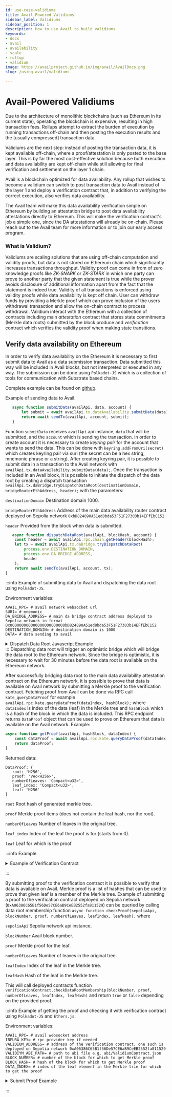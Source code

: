 ```yaml
---
id: use-case-validiums
title: Avail-Powered Validiums
sidebar_label: Validiums
sidebar_position: 1
description: How to use Avail to build validiums
keywords:
- docs
- avail
- availability
- scale
- rollup
- validium
image: https://availproject.github.io/img/avail/AvailDocs.png
slug: /using-avail/validiums

---
```


# Avail-Powered Validiums

Due to the architecture of monolithic blockchains (such as Ethereum in
its current state), operating the blockchain is expensive, resulting
in high transaction fees. Rollups attempt to extract the burden of
execution by running transactions off-chain and then posting the
execution results and the [usually compressed] transaction data.

Validiums are the next step: instead of posting the transaction data,
it is kept available off-chain, where a proof/attestation is only
posted to the base layer. This is by far the most cost-effective
solution because both execution and data availability are kept
off-chain while still allowing for final verification and settlement
on the layer 1 chain.

Avail is a blockchain optimized for data availability. Any rollup that
wishes to become a validium can switch to post transaction data to
Avail instead of the layer 1 and deploy a verification contract that,
in addition to verifying the correct execution, also verifies data
availability.

The Avail team will make this data availability verification simple on
Ethereum by building an attestation bridge to post data availability
attestations directly to Ethereum. This will make the verification
contract's job a simple one, since the DA attestations will already be
on-chain. Please reach out to the Avail team for more information or
to join our early access program.

### What is Validium?

Validiums are scaling solutions that are using off-chain computation and
validity proofs, but data is not stored on Ethereum chain which significantly
increases transactions throughput.  Validity proof can come in from of zero knowledge proofs
like _ZK-SNARK_ or _ZK-STARK_ in which one party can prove to another party that the given statement is true
while the prover avoids disclosure of additional information apart from the fact that the statement is indeed true.
Validity of all transactions is enforced using validity proofs while data availability is kept off chain.
User can withdraw funds by providing a Merkle proof which can prove inclusion of the users withdrawal transaction and allow
the on-chain contract to process withdrawal. Validium interact with the Ethereum with a collection of contracts
including main _attestation_ contract that stores state commitments (Merkle data roots) submitted by the block produce and
_verification_ contract which verifies the validity proof when making state transitions.

## Verify data availability on Ethereum

In order to verify data availability on the Ethereum it is necessary
to first submit data to Avail as a data submission transaction. Data
submitted this way will be included in Avail blocks, but not
interpreted or executed in any way. The submission can be done using
`Polkadot-JS` which is a collection of tools for communication with
Substrate based chains.

Complete example can be found on [github](https://github.com/availproject/avail/tree/develop/examples/validium).


Example of sending data to Avail:

 ```typescript
    async function submitData(availApi, data, account) {
        let submit = await availApi.tx.dataAvailability.submitData(data);
        return await sendTx(availApi, account, submit);
    }
   ```

Function `submitData` receives `availApi` api instance, `data` that will be submitted,
and the `account` which is sending the transaction. In order to create account
it is necessary to create _keyring_ _pair_ for the account that wants to send the data.
This can be done with `keyring.addFromUri(secret)` which creates keyring pair via suri
(the secret can be a hex string, mnemonic phrase or a string).
After creating keyring pair, it is possible to submit data in a transaction to the Avail network with 
`availApi.tx.dataAvailability.submitData(data);`. Once the transaction is included in an Avail block,
it is possible to initiate the dispatch of the data root by creating a dispatch transaction
`availApi.tx.daBridge.tryDispatchDataRoot(destinationDomain, bridgeRouterEthAddress, header);` with the parameters:

`destinationDomain` Destination domain 1000.

`bridgeRouterEthAddress` Address of the main data availability router contract deployed on Sepolia network `0xbD824890A51ed8bda53F51F27303b14EFfEbC152`.

`header` Provided from the block when data is submitted.

```typescript
   async function dispatchDataRoot(availApi, blockHash, account) {
    const header = await availApi.rpc.chain.getHeader(blockHash);
    let tx = await availApi.tx.daBridge.tryDispatchDataRoot(
        process.env.DESTINATION_DOMAIN,
        process.env.DA_BRIDGE_ADDRESS,
        header
    );
    return await sendTx(availApi, account, tx);
}
   ```

:::info Example of submitting data to Avail and dispatching the data root using `Polkadot-JS`.

Environment variables:
```dotenv
AVAIL_RPC= # avail network websocket url
SURI= # mnemonic
DA_BRIDGE_ADDRESS= # main da bridge contract address deployed to Sepolia network in format 0x000000000000000000000000bD824890A51ed8bda53F51F27303b14EFfEbC152
DESTINATION_DOMAIN= # destination domain is 1000
DATA= # data sending to avail
```
<details>
  <summary>
    Dispatch Data Root Javascript Example
  </summary>

```typescript
import {ApiPromise, Keyring, WsProvider} from "@polkadot/api";
import * as dotenv from "dotenv";

dotenv.config()

/**
 * Creates api instance.
 *
 * @param url websocket address
 */
async function createApi(url) {
    const provider = new WsProvider(url)
    return ApiPromise.create({
        provider,
        rpc: {
            kate: {
                queryDataProof: {
                    description: 'Generate the data proof for the given `index`',
                    params: [
                        {
                            name: 'data_index',
                            type: 'u32'
                        },
                        {
                            name: 'at',
                            type: 'Hash',
                            isOptional: true
                        }
                    ],
                    type: 'DataProof'
                }
            }
        },
        types: {
            AppId: 'Compact<u32>',
            DataLookupIndexItem: {
                appId: 'AppId',
                start: 'Compact<u32>'
            },
            DataLookup: {
                size: 'Compact<u32>',
                index: 'Vec<DataLookupIndexItem>'
            },
            KateCommitment: {
                rows: 'Compact<u16>',
                cols: 'Compact<u16>',
                dataRoot: 'H256',
                commitment: 'Vec<u8>'
            },
            V1HeaderExtension: {
                commitment: 'KateCommitment',
                appLookup: 'DataLookup'
            },
            VTHeaderExtension: {
                newField: 'Vec<u8>',
                commitment: 'KateCommitment',
                appLookup: 'DataLookup'
            },
            HeaderExtension: {
                _enum: {
                    V1: 'V1HeaderExtension',
                    VTest: 'VTHeaderExtension'
                }
            },
            DaHeader: {
                parentHash: 'Hash',
                number: 'Compact<BlockNumber>',
                stateRoot: 'Hash',
                extrinsicsRoot: 'Hash',
                digest: 'Digest',
                extension: 'HeaderExtension'
            },
            Header: 'DaHeader',
            CheckAppIdExtra: {
                appId: 'AppId'
            },
            CheckAppIdTypes: {},
            CheckAppId: {
                extra: 'CheckAppIdExtra',
                types: 'CheckAppIdTypes'
            },
            DataProof: {
                root: 'H256',
                proof: 'Vec<H256>',
                numberOfLeaves: 'Compact<u32>',
                leaf_index: 'Compact<u32>',
                leaf: 'H256'
            },
            Cell: {
                row: 'u32',
                col: 'u32',
            }
        },
        signedExtensions: {
            CheckAppId: {
                extrinsic: {
                    appId: 'AppId'
                },
                payload: {}
            },
        },
    });
}

/**
 * Sends transaction to Avail.
 *
 * @param api instance of the api
 * @param account sending the transaction
 * @param tx transaction
 */
async function sendTx(api, account, tx) {
    return new Promise(async (resolve) => {
        try {
            const res = await tx
                .signAndSend(
                    account,
                    (result) => {
                        if (result.status.isReady) {
                            console.log(`Txn has been sent to the mempool`)
                        }
                        if (result.status.isInBlock) {
                            console.log(`Tx hash: ${result.txHash} is in block ${result.status.asInBlock}`)
                            res()
                            resolve(result)
                        }
                    });

        } catch (e) {
            console.log(e);
            process.exit(1);
        }
    })
}

/**
 * Submitting data to Avail as a transaction.
 *
 * @param availApi api instance
 * @param data payload to send
 * @param account that is sending transaction
 * @returns {Promise<unknown>}
 */
async function submitData(availApi, data, account) {
    let submit = await availApi.tx.dataAvailability.submitData(data);
    return await sendTx(availApi, account, submit);
}

/**
 * Sending dispatch data root transaction.
 *
 * @param availApi api instance
 * @param blockHash hash of the block
 * @param account sending transaction
 * @returns {Promise<unknown>}
 */
async function dispatchDataRoot(availApi, blockHash, account) {
    const destinationDomain = process.env.DESTINATION_DOMAIN;
    const bridgeRouterEthAddress = process.env.DA_BRIDGE_ADDRESS;
    const header = await availApi.rpc.chain.getHeader(blockHash);
    console.log(`Block Number: ${header.number}`);
    console.log(`State Root: ${header.stateRoot}`);
    let tx = await availApi.tx.daBridge.tryDispatchDataRoot(destinationDomain, bridgeRouterEthAddress, header);
    return await sendTx(availApi, account, tx);
}

/**
 * Returns data root for the particular block.
 *
 * @param availApi api instance
 * @param blockHash hash of the block
 * @returns {Promise<(*)[]>}
 */
async function getDataRoot(availApi, blockHash) {
    const header = JSON.parse(await availApi.rpc.chain.getHeader(blockHash));
    return [header.extension.v1.commitment.dataRoot, header.number];
}

(async function dataRootDispatch() {
    const availApi = await createApi(process.env.AVAIL_RPC);
    const keyring = new Keyring({type: 'sr25519'});
    const account = keyring.addFromMnemonic(process.env.SURI);
    console.log("Submitting data to Avail...")

    let result = await submitData(availApi, process.env.DATA, account)
    const txIndex = JSON.parse(result.events[0].phase).applyExtrinsic;
    const blockHash = result.status.asInBlock;
    console.log(`Transaction: ${result.txHash}. Block hash: ${blockHash}. Transaction index: ${txIndex}.`)

    console.log("Triggering Home...");
    result = await dispatchDataRoot(availApi, blockHash, account);
    console.log(`Sent txn on Avail. Txn Hash: ${result.txHash}.`);
    let [root, blockNum] = await getDataRoot(availApi, blockHash);
    console.log("Data Root:" + root + " and Block number: " + blockNum);

    await availApi.disconnect();
})().then(() => {
    console.log("Done")
}).catch((err) => {
    console.error(err);
    process.exit(1);
});

```

</details>
:::
Dispatching data root will trigger an optimistic bridge which will bridge the data root to the Ethereum network. Since the bridge
is optimistic, it is necessary to wait for 30 minutes before the data root is available on the Ethereum network.

After successfully bridging data root to the main data availability attestation contract on the Ethereum network,
it is possible to prove that data is available on Avail network by submitting a Merkle proof to the verification contract.
Fetching proof from Avail can be done via RPC call `kate_queryDataProof` for
example `availApi.rpc.kate.queryDataProof(dataIndex, hashBlock);`
where `dataIndex` is index of the data (leaf) in the Merkle tree and `hashBlock` which is a hash of the block in which
the data is included. This RPC endpoint returns `DataProof` object that can be used to prove on Ethereum that data is available on the Avail network.
Example:

```typescript
async function getProof(availApi, hashBlock, dataIndex) {
    const dataProof = await availApi.rpc.kate.queryDataProof(dataIndex, hashBlock);
    return dataProof;
}
```

Returned data:

```
DataProof: {
   root: 'H256',
   proof: 'Vec<H256>',
   numberOfLeaves: 'Compact<u32>',
   leaf_index: 'Compact<u32>',
   leaf: 'H256'
}
```

`root` Root hash of generated merkle tree.

`proof` Merkle proof items (does not contain the leaf hash, nor the root).

`numberOfLeaves`  Number of leaves in the original tree.

`leaf_index` Index of the leaf the proof is for (starts from 0).

`leaf` Leaf for which is the proof.

:::info Example
<details>
  <summary>
    Example of Verification Contract
  </summary>

```solidity
// SPDX-License-Identifier: Apache-2.0
// Modified from https://github.com/QEDK/solidity-misc/blob/master/contracts/Merkle.sol
pragma solidity ^0.8.21;

import "@openzeppelin/contracts/access/Ownable.sol";
// or for foundry:
// import "openzeppelin-contracts/contracts/access/Ownable.sol";

interface IDataAvailabilityRouter {
    function roots(uint32 blockNumber) external view returns (bytes32 root);
}

contract ValidiumContract is Ownable {
    IDataAvailabilityRouter private router;

    function setRouter(
        IDataAvailabilityRouter _router
    ) public virtual onlyOwner {
        router = _router;
    }

    function checkDataRootMembership(
        uint32 blockNumber,
        bytes32[] calldata proof,
        uint256 width, // number of leaves
        uint256 index,
        bytes32 leaf
    ) public view virtual returns (bool isMember) {
        bytes32 rootHash = router.roots(blockNumber);
        // if root hash is 0, block does not have a root (yet)
        require(rootHash != bytes32(0), "INVALID_ROOT");
        assembly ("memory-safe") {
            if proof.length {
                let end := add(proof.offset, shl(5, proof.length))
                let i := proof.offset

                for {} 1 {} {
                    let leafSlot := shl(5, and(0x1, index))
                    if eq(add(index, 1), width) {
                        leafSlot := 0x20
                    }
                    mstore(leafSlot, leaf)
                    mstore(xor(leafSlot, 32), calldataload(i))
                    leaf := keccak256(0, 64)
                    index := shr(1, index)
                    i := add(i, 32)
                    width := add(shr(1, sub(width, 1)), 1)
                    if iszero(lt(i, end)) {
                        break
                    }
                }
            }
            // checks if the calculated root matches the expected root
            // then, check if index was zeroed while calculating proof, else an invalid index was provided
            isMember := and(eq(leaf, rootHash), iszero(index))
        }
    }
}
```
</details>

:::

By submitting proof to the verification contract it is possible to verify
that data is available on Avail. Merkle proof is a list of hashes that can be used to prove
that given leaf is a member of the Merkle tree. Example of submitting a proof to the verification contract
deployed on Sepolia network (`0xA06386C65B1f56De57CE6aB9CeEB2552fa811529`) can be queried by calling data root membership function 
`async function checkProof(sepoliaApi, blockNumber, proof, numberOfLeaves, leafIndex, leafHash);` where

`sepoliaApi` Sepolia network api instance.

`blockNumber` Avail block number.

`proof` Merkle proof for the leaf.

`numberOfLeaves` Number of leaves in the original tree.

`leafIndex` Index of the leaf in the Merkle tree.

`leafHash` Hash of the leaf in the Merkle tree.

This will call deployed contracts function `verificationContract.checkDataRootMembership(blockNumber, proof, numberOfLeaves, leafIndex, leafHash)`
and return `true` or `false` depending on the provided proof.

:::info Example of getting the proof and checking it with verification contract using `Polkadot-JS` and `Ethers.js`.

Environment variables:
```dotenv
AVAIL_RPC= # avail websocket address
INFURA_KEY= # rpc provider key if needed 
VALIDIUM_ADDRESS= # address of the verification contract, one such is deployed on Sepolia network 0xA06386C65B1f56De57CE6aB9CeEB2552fa811529
VALIDIYM_ABI_PATH= # path to abi file e.g. abi/ValidiumContract.json
BLOCK_NUMBER= # number of the block for which to get Merkle proof
BLOCK_HASH= # hash of the block for which to get Merkle proof
DATA_INDEX= # index of the leaf element in the Merkle trie for which to get the proof 
```

<details>
  <summary>
    Submit Proof Example
  </summary>

```typescript
import {ethers} from "ethers";
import * as dotenv from 'dotenv'
import {hexlify} from "ethers/lib/utils.js";
import {readFileSync} from "fs";
import {ApiPromise, WsProvider} from "@polkadot/api";

dotenv.config()

/**
 * Creates api instance.
 *
 * @param url websocket address
 * @returns {Promise<ApiPromise>}
 */
async function createApi(url) {
    const provider = new WsProvider(url)

    // Create the API and wait until ready
    return ApiPromise.create({
        provider,
        rpc: {
            kate: {
                queryDataProof: {
                    description: 'Generate the data proof for the given `index`',
                    params: [
                        {
                            name: 'data_index',
                            type: 'u32'
                        },
                        {
                            name: 'at',
                            type: 'Hash',
                            isOptional: true
                        }
                    ],
                    type: 'DataProof'
                }
            }
        },
        types: {
            DataProof: {
                root: 'H256',
                proof: 'Vec<H256>',
                numberOfLeaves: 'Compact<u32>',
                leaf_index: 'Compact<u32>',
                leaf: 'H256'
            }
        }
    });
}

/**
 * Returns Merkle proof for the particular data.
 *
 * @param availApi Api instance
 * @param hashBlock Hash of the block
 * @param dataIndex Leaf index in the merkle trie for which the proof is returned
 * @returns {Promise<*>}
 */
async function getProof(availApi, hashBlock, dataIndex) {
    const daHeader = await availApi.rpc.kate.queryDataProof(dataIndex, hashBlock);
    console.log(`Fetched proof from Avail for txn index ${dataIndex} inside block ${hashBlock}`);
    return daHeader;
}

/**
 * Checks if the provided Merkle proof is valid by checking on the Ethereum deployed validation contract.
 *
 * @param sepoliaApi Sepolia network api instance
 * @param blockNumber Avail block number
 * @param proof Merkle proof for the leaf
 * @param numberOfLeaves Number of leaves in the original tree
 * @param leafIndex Index of the leaf in the Merkle tree
 * @param leafHash Hash of the leaf in the Merkle tree
 * @returns {Promise<*>}
 */
async function checkProof(sepoliaApi, blockNumber, proof, numberOfLeaves, leafIndex, leafHash) {
    const abi = JSON.parse(readFileSync(process.env.VALIDIYM_ABI_PATH).toString());
    const verificationContract = new ethers.Contract(process.env.VALIDIUM_ADDRESS, abi, sepoliaApi);
    return await verificationContract.checkDataRootMembership(BigInt(blockNumber), proof, BigInt(numberOfLeaves), BigInt(leafIndex), leafHash)
}

(async function submitProof() {
    // connect to Sepolia through Infura but can be used any other available provider
    const sepoliaApi = new ethers.providers.InfuraProvider
        .getWebSocketProvider("sepolia", process.env.INFURA_KEY);
    const availApi = await createApi(process.env.AVAIL_RPC);

    console.log(`Getting proof for data index ${process.env.DATA_INDEX} block number ${process.env.BLOCK_NUMBER} and block hash ${process.env.BLOCK_HASH}`)
    const daHeader = await getProof(availApi, process.env.BLOCK_HASH, process.env.DATA_INDEX)

    console.log(`Data Root: ${hexlify(daHeader.root)}`);
    console.log(`Proof: ${daHeader.proof}`);
    console.log(`Leaf to prove: ${hexlify(daHeader.leaf)}`);
    console.log(`Leaf index : ${daHeader.leaf_index}`);
    console.log(`Number of leaves: ${daHeader.numberOfLeaves}`);

    const isDataAccepted = await checkProof(sepoliaApi, process.env.BLOCK_NUMBER, daHeader.proof, daHeader.numberOfLeaves, daHeader.leaf_index, daHeader.leaf);
    console.log("Data is: " + (isDataAccepted ? "available" : "not available"));
    await availApi.disconnect();
    await sepoliaApi.destroy();
})().then(() => {
    console.log("Done")
}).catch((err) => {
    console.error(err);
    process.exit(1);
});

```
</details>

:::
